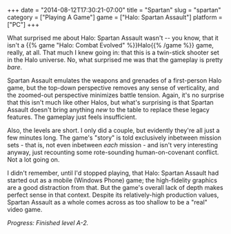 +++
date = "2014-08-12T17:30:21-07:00"
title = "Spartan"
slug = "spartan"
category = ["Playing A Game"]
game = ["Halo: Spartan Assault"]
platform = ["PC"]
+++

What surprised me about Halo: Spartan Assault wasn't -- you know, that it isn't a {{% game "Halo: Combat Evolved" %}}Halo{{% /game %}} game, really, at all.  That much I knew going in: that this is a twin-stick shooter set in the Halo universe.  No, what surprised me was that the gameplay is pretty <i>bare</i>.

Spartan Assault emulates the weapons and grenades of a first-person Halo game, but the top-down perspective removes any sense of verticality, and the zoomed-out perspective minimizes battle tension.  Again, it's no surprise that this isn't much like other Halos, but what's surprising is that Spartan Assault doesn't bring anything <i>new</i> to the table to replace these legacy features.  The gameplay just feels insufficient.

Also, the levels are short.  I only did a couple, but evidently they're all just a few minutes long.  The game's "story" is told exclusively inbetween mission sets - that is, not even inbetween <i>each</i> mission - and isn't very interesting anyway, just recounting some rote-sounding human-on-covenant conflict.  Not a lot going on.

I didn't remember, until I'd stopped playing, that Halo: Spartan Assault had started out as a mobile (Windows Phone) game; the high-fidelity graphics are a good distraction from that.  But the game's overall lack of depth makes perfect sense in that context.  Despite its relatively-high production values, Spartan Assault as a whole comes across as too shallow to be a "real" video game.

<i>Progress: Finished level A-2.</i>